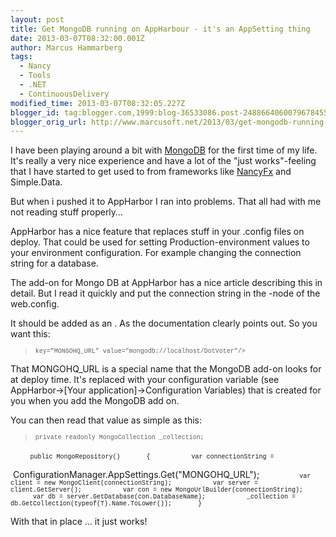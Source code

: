 ```yaml
---
layout: post
title: Get MongoDB running on AppHarbour - it's an AppSetting thing
date: 2013-03-07T08:32:00.001Z
author: Marcus Hammarberg
tags:
  - Nancy
  - Tools
  - .NET
  - ContinuousDelivery
modified_time: 2013-03-07T08:32:05.227Z
blogger_id: tag:blogger.com,1999:blog-36533086.post-2488664060079678455
blogger_orig_url: http://www.marcusoft.net/2013/03/get-mongodb-running-on-appharbour-its.html
---
```




<div dir="ltr" style="text-align: left;" trbidi="on">

I have been playing around a bit with [MongoDB](http://www.mongodb.org/)
for the first time of my life. It's really a very nice experience and
have a lot of the "just works"-feeling that I have started to get used
to from frameworks like [NancyFx](http://www.nancyfx.org/) and
Simple.Data.

But when i pushed it to AppHarbor I ran into problems. That all had with
me not reading stuff properly…

AppHarbor has a nice feature that replaces stuff in your .config files
on deploy. That could be used for setting Production-environment values
to your environment configuration. For example changing the connection
string for a database.

The add-on for Mongo DB at AppHarbor has a nice article describing this
in detail. But I read it quickly and put the connection string in the
-node of the web.config.

It should be added as an . As the documentation clearly points out. So
you want this:

> <span style="font-size: x-small;"><span
> style="font-family: Courier New, Courier, monospace;">
> <span
> style="font-family: 'Courier New', Courier, monospace;">key="MONGOHQ_URL"
> value="mongodb://localhost/DotVoter"/\> <span
> style="font-family: 'Courier New', Courier, monospace; font-size: x-small;">

</div>

That MONGOHQ_URL is a special name that the MongoDB add-on looks for at
deploy time. It's replaced with your configuration variable (see
AppHarbor-\>\[Your application\]-\>Configuration Variables) that is
created for you when you add the MongoDB add on.

You can then read that value as simple as this:

> <span
> style="font-family: Courier New, Courier, monospace; font-size: x-small;">private
> readonly MongoCollection \_collection;

        <span
style="font-family: Courier New, Courier, monospace; font-size: x-small;">public
MongoRepository()
<span
style="font-family: Courier New, Courier, monospace; font-size: x-small;">
      {
<span
style="font-family: Courier New, Courier, monospace; font-size: x-small;">
          var connectionString =
<span
style="font-family: Courier New, Courier, monospace; font-size: x-small;">

 ConfigurationManager.AppSettings.Get("MONGOHQ_URL");
<span
style="font-family: Courier New, Courier, monospace; font-size: x-small;">
<span
style="font-family: Courier New, Courier, monospace; font-size: x-small;">
          var client = new MongoClient(connectionString);
<span
style="font-family: Courier New, Courier, monospace; font-size: x-small;">
          var server = client.GetServer();
<span
style="font-family: Courier New, Courier, monospace; font-size: x-small;">
<span
style="font-family: Courier New, Courier, monospace; font-size: x-small;">
          var con = new MongoUrlBuilder(connectionString);
<span
style="font-family: Courier New, Courier, monospace; font-size: x-small;">
          var db = server.GetDatabase(con.DatabaseName);
<span
style="font-family: Courier New, Courier, monospace; font-size: x-small;">
          \_collection =
db.GetCollection(typeof(T).Name.ToLower());
<span
style="font-family: Courier New, Courier, monospace; font-size: x-small;">
      }

With that in place … it just works!
